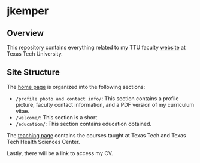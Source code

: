# jkemper

## Overview
This repository contains everything related to my TTU faculty [website](https://www.myweb.ttu.edu/jkemper/) at Texas Tech University.

## Site Structure
The [home page](https://github.com/jameskemper/jkemper/blob/main/home.html) is organized into the following sections:

- `/profile photo and contact info/`: This section contains a profile picture, faculty contact information, and a PDF version of my curriculum vitae.
- `/welcome/`: This section is a short 
- `/education/`: This section contains education obtained.

The [teaching page](https://github.com/jameskemper/jkemper/blob/main/teaching.html) contains the courses taught at Texas Tech and Texas Tech Health Sciences Center.

Lastly, there will be a link to access my CV.

